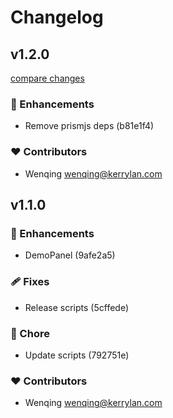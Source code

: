 # Changelog


## v1.2.0

[compare changes](https://undefined/undefined/compare/v1.1.0...v1.2.0)

### 🚀 Enhancements

- Remove prismjs deps (b81e1f4)

### ❤️  Contributors

- Wenqing <wenqing@kerrylan.com>

## v1.1.0


### 🚀 Enhancements

- DemoPanel (9afe2a5)

### 🩹 Fixes

- Release scripts (5cffede)

### 🏡 Chore

- Update scripts (792751e)

### ❤️  Contributors

- Wenqing <wenqing@kerrylan.com>

